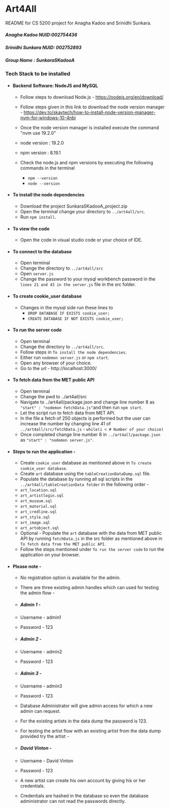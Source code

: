 # Art4All
README for CS 5200 project for Anagha Kadoo and Srinidhi Sunkara.
##### Anagha Kadoo NUID:002754436
##### Srinidhi Sunkara NUID: 002752893 
##### Group Name : SunkaraSKadooA

### Tech Stack to be installed
* #### Backend Software: NodeJS and MySQL

  * Follow steps to download Node.js - 
  https://nodejs.org/en/download/
  * Follow steps given in this link to download the node version manager - 
  https://dev.to/skaytech/how-to-install-node-version-manager-nvm-for-windows-10-4nbi

  * Once the node version manager is installed
  execute the command "nvm use 19.2.0"

  * node version : 19.2.0
  * npm version : 8.19.1

  * Check the node.js and npm versions by executing the following commands in the terminal
    * `npm --version`
    * `node --version`


* #### To install the node dependencies
  * Download the project SunkaraSKadooA_project.zip
  * Open the terminal change your directory to `../art4all/src`.
  * Run `npm install`.


* #### To view the code
  * Open the code in visual studio code or your choice of IDE.

* #### To connect to the database
  * Open terminal
  * Change the directory to `../art4all/src`
  * Open `server.js`
  * Change the password to your mysql workbench password in the `lines 21 and 43 in the server.js` file in the src folder.

* #### To create cookie_user database
  * Changes in the mysql side run these lines to
    * `DROP DATABASE IF EXISTS cookie_user;`
    * `CREATE DATABASE IF NOT EXISTS cookie_user;`

* #### To run the server code
  * Open terminal
  * Change the directory to `../art4all/src`.
  * Follow steps in `To install the node dependencies`.
  * Either run `nodemon server.js` or `npm start`.
  * Open any browser of your choice.
  * Go to the url - http://localhost:3000/
  
* #### To fetch data from the MET public API
    * Open terminal
    * Change the pwd to ../art4all/src
    * Navigate to ../art4all/package.json and change line number 8 as `"start" : "nodemon fetchData.js"`and then run `npm start`.
    * Let the script run to fetch data from MET API.
    * In the file a fetch of 250 objects is performed but the user can increase the number by changing line 41 of `../art4all/src/fetchData.js` - `while(i < # Number of your choice)`
    * Once completed change line number 8 in `../art4all/package.json` as `"start" : "nodemon server.js"`.
  
* #### Steps to run the application - 
  * Create `cookie_user` database as mentioned above in `To create cookie_user database`.
  * Create `art` database using the `tableCreationDataDump.sql` file.
  * Populate the database by running all sql scripts in the  `../art4all/tableCreationData folder` in the following order - 
   * `art_location.sql`
   * `art_artistlogin.sql`
   * `art_museum.sql`
   * `art_material.sql`
   * `art_credline.sql`
   * `art_style.sql`
   * `art_image.sql`
   * `art_artobject.sql`
  * Optional - Populate the `art` database with the data from MET public API by running `fetchData.js` in the src folder as mentioned above in `To fetch data from the MET public API`.
  * Follow the steps mentioned under `To run the server code` to run the application on your browser. 
  
* #### Please note - 
  * No registration option is available for the admin.
  * There are three existing admin handles which can used for testing the admin flow - 
  
   * ##### Admin 1 -
    * Username - admin1
    * Password - 123
   * ##### Admin 2 -
    * Username - admin2
    * Password - 123
   * ##### Admin 3 -
    * Username - admin3
    * Password - 123
  
  * Database Administrator will give admin access for which a new admin can request. 
  * For the existing artists in the data dump the password is 123.
  * For testing the artist flow with an existing artist from the data dump provided try the artist - 
  
   *  ##### David Vinton - 
    * Username - David Vinton
    * Password - 123  

  * A new artist can create his own account by giving his or her credentials. 
  * Credentials are hashed in the database so even the database administrator can not read the passwords directly.
